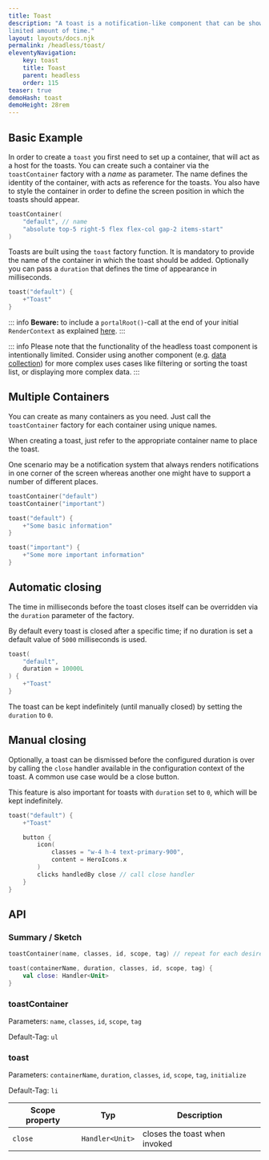 ```yaml
---
title: Toast
description: "A toast is a notification-like component that can be shown in arbitrary locations on the screen for a
limited amount of time."
layout: layouts/docs.njk
permalink: /headless/toast/
eleventyNavigation:
    key: toast
    title: Toast
    parent: headless
    order: 115
teaser: true
demoHash: toast
demoHeight: 28rem
---
```


## Basic Example

In order to create a ``toast`` you first need to set up a container, that will act as a host for the toasts.
You can create such a container via the `toastContainer` factory with a *name* as parameter. The name defines the
identity of the container, with acts as reference for the toasts. You also have to style the container in order to
define the screen position in which the toasts should appear.

```kotlin
toastContainer(
    "default", // name
    "absolute top-5 right-5 flex flex-col gap-2 items-start"
)
```

Toasts are built using the `toast` factory function. It is mandatory to provide the name of the container
in which the toast should be added. Optionally you can pass a `duration` that defines the time of appearance in
milliseconds.

```kotlin
toast("default") {
    +"Toast"
}
```

::: info
**Beware:** to include a `portalRoot()`-call at the end of your initial `RenderContext` as explained
[here](/headless/#portalling).
:::

::: info
Please note that the functionality of the headless toast component is intentionally limited.
Consider using another component (e.g. [data collection](/headless/datacollection)) for more complex uses cases like
filtering or sorting the toast list, or displaying more complex data.
:::

## Multiple Containers

You can create as many containers as you need. Just call the `toastContainer` factory for each container using
unique names.

When creating a toast, just refer to the appropriate container name to place the toast.

One scenario may be a notification system that always renders notifications in one corner of the screen whereas another
one might have to support a number of different places.

```kotlin
toastContainer("default")
toastContainer("important")

toast("default") {
    +"Some basic information"
}

toast("important") {
    +"Some more important information"
}
```


## Automatic closing

The time in milliseconds before the toast closes itself can be overridden via the `duration` parameter of the factory.

By default every toast is closed after a specific time; if no duration is set a default value of `5000` milliseconds 
is used.

```kotlin
toast(
    "default",
    duration = 10000L
) {
    +"Toast"
}
```

The toast can be kept indefinitely (until manually closed) by setting the `duration` to `0`.

## Manual closing

Optionally, a toast can be dismissed before the configured duration is over by calling the `close` handler available in
the configuration context of the toast. A common use case would be a close button.

This feature is also important for toasts with `duration` set to `0`, which will be kept indefinitely.

```kotlin
toast("default") {
    +"Toast"

    button {
        icon(
            classes = "w-4 h-4 text-primary-900",
            content = HeroIcons.x
        )
        clicks handledBy close // call close handler
    }
}
```

## API

### Summary / Sketch

```kotlin
toastContainer(name, classes, id, scope, tag) // repeat for each desired location

toast(containerName, duration, classes, id, scope, tag) {
    val close: Handler<Unit>
}
```

### toastContainer

Parameters: `name`, `classes`, `id`, `scope`, `tag`

Default-Tag: `ul`

### toast

Parameters: `containerName`, `duration`, `classes`, `id`, `scope`, `tag`, `initialize`

Default-Tag: `li`

| Scope property | Typ             | Description                   |
|----------------|-----------------|-------------------------------|
| `close`        | `Handler<Unit>` | closes the toast when invoked |
